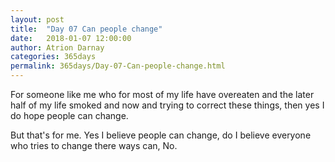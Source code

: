 ```yaml
---
layout: post  
title:  "Day 07 Can people change"
date:   2018-01-07 12:00:00  
author: Atrion Darnay  
categories: 365days
permalink: 365days/Day-07-Can-people-change.html  
---
```


  For someone like me who for most of my life have overeaten and the later half of my life smoked and now and trying to correct these things, then yes I do hope people can change.
  
  But that's for me. Yes I believe people can change, do I believe everyone who tries to change there ways can, No.
